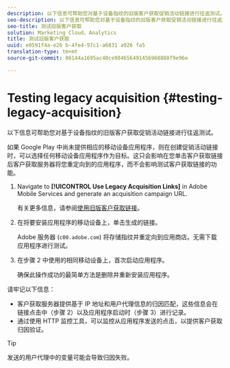 ```yaml
---
description: 以下信息可帮助您对基于设备指纹的旧版客户获取促销活动链接进行往返测试。
seo-description: 以下信息可帮助您对基于设备指纹的旧版客户获取促销活动链接进行往返测试。
seo-title: 测试旧版客户获取
solution: Marketing Cloud，Analytics
title: 测试旧版客户获取
uuid: e0591f4a-e26 b-4fe4-97c1-a6831 a926 fa5
translation-type: tm+mt
source-git-commit: 06144a1695ac40ce984656491456968888f9e96e

---
```



# Testing legacy acquisition {#testing-legacy-acquisition}

以下信息可帮助您对基于设备指纹的旧版客户获取促销活动链接进行往返测试。

如果 Google Play 中尚未提供相应的移动设备应用程序，则在创建促销活动链接时，可以选择任何移动设备应用程序作为目标。这只会影响在您单击客户获取链接后客户获取服务器将您重定向到的应用程序，而不会影响测试客户获取链接的功能。

1. Navigate to **[!UICONTROL Use Legacy Acquisition Links]** in Adobe Mobile Services and generate an acquisition campaign URL.

   有关更多信息，请参阅[使用旧版客户获取链接](/help/using/acquisition-main/c-marketing-links-builder/t-create-edit-adobe-links/c-use-legacy-acquisition-links/c-use-legacy-acquisition-links.md)。

1. 在将要安装应用程序的移动设备上，单击生成的链接。

   Adobe 服务器 (`c00.adobe.com`) 将存储指纹并重定向到应用商店。无需下载应用程序进行测试。

1. 在步骤 2 中使用的相同移动设备上，首次启动应用程序。

   确保此操作成功的最简单方法是删除并重新安装应用程序。

请牢记以下信息：

* 客户获取服务器提供基于 IP 地址和用户代理信息的归因匹配，这些信息会在链接点击中（步骤 2）以及应用程序启动时（步骤 3）进行记录。
* 通过使用 HTTP 监控工具，可以监控从应用程序发送的点击，以提供客户获取归因验证。

>[!TIP]
>
>发送的用户代理中的变量可能会导致归因失败。
